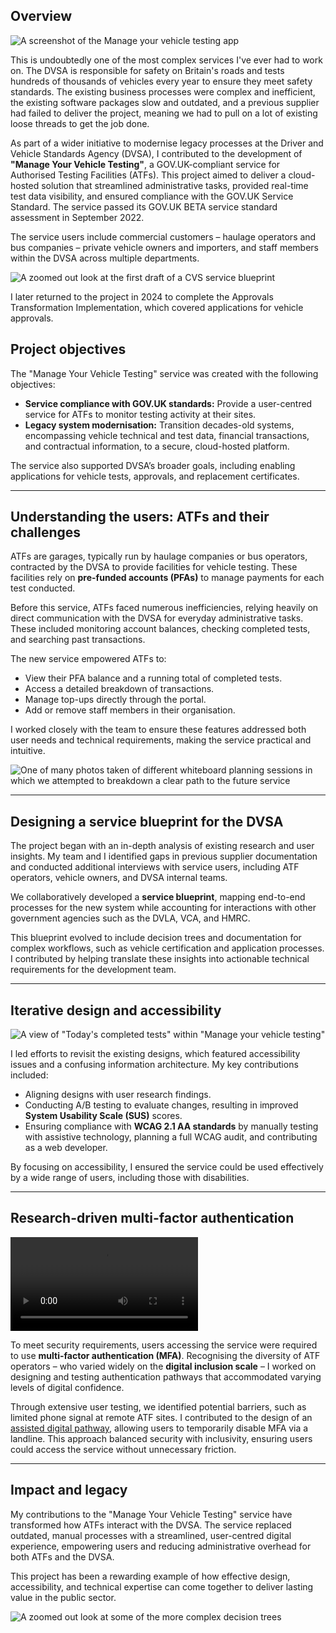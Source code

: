 ## Overview

![A screenshot of the Manage your vehicle testing app](cvs)

This is undoubtedly one of the most complex services I've ever had to work on. The DVSA is responsible for safety on Britain's roads and tests hundreds of thousands of vehicles every year to ensure they meet safety standards. The existing business processes were complex and inefficient, the existing software packages slow and outdated, and a previous supplier had failed to deliver the project, meaning we had to pull on a lot of existing loose threads to get the job done.

As part of a wider initiative to modernise legacy processes at the Driver and Vehicle Standards Agency (DVSA), I contributed to the development of **"Manage Your Vehicle Testing"**, a GOV.UK-compliant service for Authorised Testing Facilities (ATFs). This project aimed to deliver a cloud-hosted solution that streamlined administrative tasks, provided real-time test data visibility, and ensured compliance with the GOV.UK Service Standard. The service passed its GOV.UK BETA service standard assessment in September 2022.

The service users include commercial customers – haulage operators and bus companies – private vehicle owners and importers, and staff members within the DVSA across multiple departments.

![A zoomed out look at the first draft of a CVS service blueprint](cvs_1)

I later returned to the project in 2024 to complete the Approvals Transformation Implementation, which covered applications for vehicle approvals.

## Project objectives  

The "Manage Your Vehicle Testing" service was created with the following objectives:  
- **Service compliance with GOV.UK standards:** Provide a user-centred service for ATFs to monitor testing activity at their sites.  
- **Legacy system modernisation:** Transition decades-old systems, encompassing vehicle technical and test data, financial transactions, and contractual information, to a secure, cloud-hosted platform.  

The service also supported DVSA’s broader goals, including enabling applications for vehicle tests, approvals, and replacement certificates.  

---

## Understanding the users: ATFs and their challenges  

ATFs are garages, typically run by haulage companies or bus operators, contracted by the DVSA to provide facilities for vehicle testing. These facilities rely on **pre-funded accounts (PFAs)** to manage payments for each test conducted.  

Before this service, ATFs faced numerous inefficiencies, relying heavily on direct communication with the DVSA for everyday administrative tasks. These included monitoring account balances, checking completed tests, and searching past transactions.  

The new service empowered ATFs to:  
- View their PFA balance and a running total of completed tests.  
- Access a detailed breakdown of transactions.  
- Manage top-ups directly through the portal.  
- Add or remove staff members in their organisation.  

I worked closely with the team to ensure these features addressed both user needs and technical requirements, making the service practical and intuitive.  

![One of many photos taken of different whiteboard planning sessions in which we attempted to breakdown a clear path to the future service](roadmap-planning)

---

## Designing a service blueprint for the DVSA  

The project began with an in-depth analysis of existing research and user insights. My team and I identified gaps in previous supplier documentation and conducted additional interviews with service users, including ATF operators, vehicle owners, and DVSA internal teams.  

We collaboratively developed a **service blueprint**, mapping end-to-end processes for the new system while accounting for interactions with other government agencies such as the DVLA, VCA, and HMRC.  

This blueprint evolved to include decision trees and documentation for complex workflows, such as vehicle certification and application processes. I contributed by helping translate these insights into actionable technical requirements for the development team.  

---

## Iterative design and accessibility

![A view of "Today's completed tests" within "Manage your vehicle testing"](cvs_2)

I led efforts to revisit the existing designs, which featured accessibility issues and a confusing information architecture. My key contributions included:  
- Aligning designs with user research findings.  
- Conducting A/B testing to evaluate changes, resulting in improved **System Usability Scale (SUS)** scores.  
- Ensuring compliance with **WCAG 2.1 AA standards** by manually testing with assistive technology, planning a full WCAG audit, and contributing as a web developer.  

By focusing on accessibility, I ensured the service could be used effectively by a wide range of users, including those with disabilities.  

---

## Research-driven multi-factor authentication 

<video src="/cvs.webm" caption="A walkthrough of our authentication prototypes, created in Figma"></video>

To meet security requirements, users accessing the service were required to use **multi-factor authentication (MFA)**. Recognising the diversity of ATF operators – who varied widely on the **digital inclusion scale** – I worked on designing and testing authentication pathways that accommodated varying levels of digital confidence.  

Through extensive user testing, we identified potential barriers, such as limited phone signal at remote ATF sites. I contributed to the design of an [assisted digital pathway](https://www.gov.uk/service-manual/helping-people-to-use-your-service/assisted-digital-support-introduction), allowing users to temporarily disable MFA via a landline. This approach balanced security with inclusivity, ensuring users could access the service without unnecessary friction.  

---

## Impact and legacy  

My contributions to the "Manage Your Vehicle Testing" service have transformed how ATFs interact with the DVSA. The service replaced outdated, manual processes with a streamlined, user-centred digital experience, empowering users and reducing administrative overhead for both ATFs and the DVSA.  

This project has been a rewarding example of how effective design, accessibility, and technical expertise can come together to deliver lasting value in the public sector.

![A zoomed out look at some of the more complex decision trees](branching)
